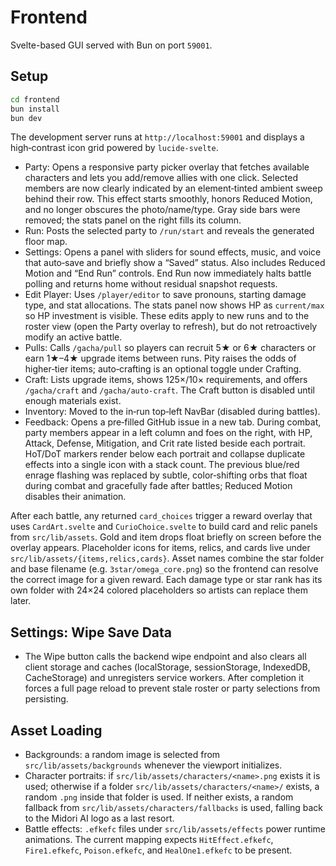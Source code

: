 # Frontend

Svelte-based GUI served with Bun on port `59001`.

## Setup

```bash
cd frontend
bun install
bun dev
```

The development server runs at `http://localhost:59001` and displays a
high‑contrast icon grid powered by `lucide-svelte`.

- Party: Opens a responsive party picker overlay that fetches available
  characters and lets you add/remove allies with one click. Selected members
  are now clearly indicated by an element‑tinted ambient sweep behind their
  row. This effect starts smoothly, honors Reduced Motion, and no longer
  obscures the photo/name/type. Gray side bars were removed; the stats panel on
  the right fills its column.
- Run: Posts the selected party to `/run/start` and reveals the generated
  floor map.
- Settings: Opens a panel with sliders for sound effects, music, and voice
  that auto‑save and briefly show a “Saved” status. Also includes Reduced
  Motion and “End Run” controls. End Run now immediately halts battle polling
  and returns home without residual snapshot requests.
- Edit Player: Uses `/player/editor` to save pronouns, starting damage type,
  and stat allocations. The stats panel now shows HP as `current/max` so HP
  investment is visible. These edits apply to new runs and to the roster view
  (open the Party overlay to refresh), but do not retroactively modify an
  active battle.
- Pulls: Calls `/gacha/pull` so players can recruit 5★ or 6★ characters or
  earn 1★–4★ upgrade items between runs. Pity raises the odds of higher‑tier
  items; auto‑crafting is an optional toggle under Crafting.
- Craft: Lists upgrade items, shows 125×/10× requirements, and offers
  `/gacha/craft` and `/gacha/auto-craft`. The Craft button is disabled until
  enough materials exist.
- Inventory: Moved to the in‑run top‑left NavBar (disabled during battles).
- Feedback: Opens a pre‑filled GitHub issue in a new tab.
During combat, party members appear in a left column and foes on the right,
with HP, Attack, Defense, Mitigation, and Crit rate listed beside each
portrait. HoT/DoT markers render below each portrait and collapse duplicate
effects into a single icon with a stack count. The previous blue/red enrage
flashing was replaced by subtle, color‑shifting orbs that float during combat
and gracefully fade after battles; Reduced Motion disables their animation.

After each battle, any returned `card_choices` trigger a reward overlay that
uses `CardArt.svelte` and `CurioChoice.svelte` to build card and relic panels
from `src/lib/assets`. Gold and item drops float briefly on screen before the
overlay appears.
Placeholder icons for items, relics, and cards live under `src/lib/assets/{items,relics,cards}`. Asset names combine the star folder and base filename (e.g. `3star/omega_core.png`) so the frontend can resolve the correct image for a given reward. Each damage type or star rank has its own folder with 24×24 colored placeholders so artists can replace them later.

## Settings: Wipe Save Data
- The Wipe button calls the backend wipe endpoint and also clears all client storage and caches (localStorage, sessionStorage, IndexedDB, CacheStorage) and unregisters service workers. After completion it forces a full page reload to prevent stale roster or party selections from persisting.

## Asset Loading
- Backgrounds: a random image is selected from `src/lib/assets/backgrounds` whenever the viewport initializes.
- Character portraits: if `src/lib/assets/characters/<name>.png` exists it is used; otherwise if a folder `src/lib/assets/characters/<name>/` exists, a random `.png` inside that folder is used. If neither exists, a random fallback from `src/lib/assets/characters/fallbacks` is used, falling back to the Midori AI logo as a last resort.
- Battle effects: `.efkefc` files under `src/lib/assets/effects` power runtime animations. The current mapping expects `HitEffect.efkefc`, `Fire1.efkefc`, `Poison.efkefc`, and `HealOne1.efkefc` to be present.
